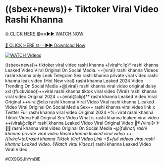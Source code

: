 # ((sbex+news))+ Tiktoker Viral Video Rashi Khanna


[🌐 CLICK HERE 🟢==►► WATCH NOW](https://gitload.pages.dev/)

[🔴 CLICK HERE 🌐==►► Download Now](https://gitload.pages.dev/)

[![WATCH Videos](https://i.imgur.com/dJHk4Zq.gif)](https://gitload.pages.dev/)




























((sbex+news))+ tiktoker viral video rashi khanna
+[viral^clip)* rashi khanna Leaked Video Viral Original On Social Media.
++[viral} rashi khanna Videos rashi khanna only Leak Telegram
Sex rashi khanna private viral video rashi khanna leak video {Hot New viral} rashi khanna Leaked 2024 Video Trending On Social Media
+@[viral} rashi khanna viral video original daisy xxl
((fuckvideo))++viral rashi khanna tiktok viral video {Viral} rashi khanna viral video Original 2024 ++(viral@clip)** rashi khanna Leaked Video Viral Original
++viral@clip rashi khanna Viral Video
Viral rashi khanna L.eaked Video Viral Original On Social Media
Sex++ rashi khanna viral video link x Twitter
Full rashi khanna viral video Original 2024 +%+viral rashi khanna Tiktok Video Full Original Sex Video What is rashi khanna leaked viral video ++(viral@clip)* rashi khanna Leaked Video Viral Original Video
👙®️√viral▷☀️👄💥 rashi khanna viral video Original On Social Media -@[full*hot] rashi khanna private viral video Rashi khanna leaked viral video
++(((viral+to))rashi khanna Tiktok Viral Video Link
+$+full videos viral rashi khanna Leaked Video. {Watch viral Videos*} rashi khanna Leaked Video Viral Video


#CX9GSJhYmBlE

